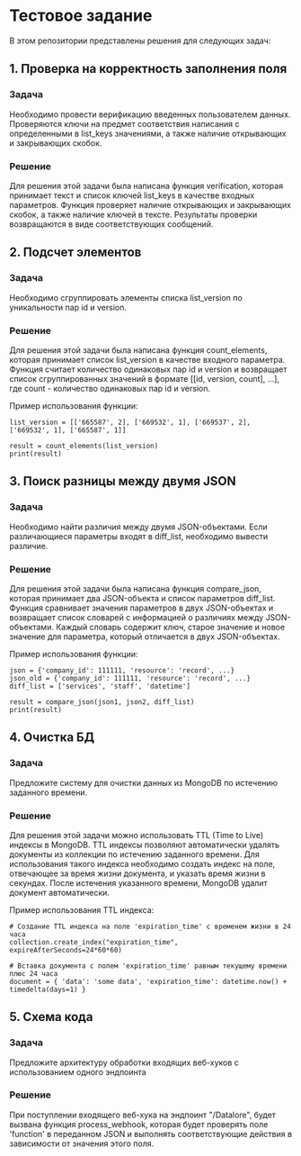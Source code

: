 # Тестовое задание

В этом репозитории представлены решения для следующих задач:

## 1. Проверка на корректность заполнения поля

### Задача
Необходимо провести верификацию введенных пользователем данных. Проверяются ключи на предмет соответствия написания с определенными в list_keys значениями, а также наличие открывающих и закрывающих скобок.

### Решение
Для решения этой задачи была написана функция verification, которая принимает текст и список ключей list_keys в качестве входных параметров. Функция проверяет наличие открывающих и закрывающих скобок, а также наличие ключей в тексте. Результаты проверки возвращаются в виде соответствующих сообщений.

## 2. Подсчет элементов

### Задача
Необходимо сгруппировать элементы списка list_version по уникальности пар id и version.

### Решение
Для решения этой задачи была написана функция count_elements, которая принимает список list_version в качестве входного параметра. Функция считает количество одинаковых пар id и version и возвращает список сгруппированных значений в формате [[id, version, count], ...], где count - количество одинаковых пар id и version.

Пример использования функции:
```
list_version = [['665587', 2], ['669532', 1], ['669537', 2], ['669532', 1], ['665587', 1]]

result = count_elements(list_version)
print(result)
```
## 3. Поиск разницы между двумя JSON

### Задача
Необходимо найти различия между двумя JSON-объектами. Если различающиеся параметры входят в diff_list, необходимо вывести различие.

### Решение
Для решения этой задачи была написана функция compare_json, которая принимает два JSON-объекта и список параметров diff_list. Функция сравнивает значения параметров в двух JSON-объектах и возвращает список словарей с информацией о различиях между JSON-объектами. Каждый словарь содержит ключ, старое значение и новое значение для параметра, который отличается в двух JSON-объектах.

Пример использования функции:
```
json = {'company_id': 111111, 'resource': 'record', ...}
json_old = {'company_id': 111111, 'resource': 'record', ...}
diff_list = ['services', 'staff', 'datetime']

result = compare_json(json1, json2, diff_list)
print(result)
```
## 4. Очистка БД

### Задача
Предложите систему для очистки данных из MongoDB по истечению заданного времени.

### Решение
Для решения этой задачи можно использовать TTL (Time to Live) индексы в MongoDB. TTL индексы позволяют автоматически удалять документы из коллекции по истечению заданного времени. Для использования такого индекса необходимо создать индекс на поле, отвечающее за время жизни документа, и указать время жизни в секундах. После истечения указанного времени, MongoDB удалит документ автоматически.

Пример использования TTL индекса:
```
# Создание TTL индекса на поле 'expiration_time' с временем жизни в 24 часа
collection.create_index("expiration_time", expireAfterSeconds=24*60*60)

# Вставка документа с полем 'expiration_time' равным текущему времени плюс 24 часа
document = { 'data': 'some data', 'expiration_time': datetime.now() + timedelta(days=1) }
```

## 5. Схема кода

### Задача
Предложите архитектуру обработки входящих веб-хуков с использованием одного эндпоинта

### Решение
При поступлении входящего веб-хука на эндпоинт "/Datalore", будет вызвана функция process_webhook, которая будет проверять поле 'function' в переданном JSON и выполнять соответствующие действия в зависимости от значения этого поля.
